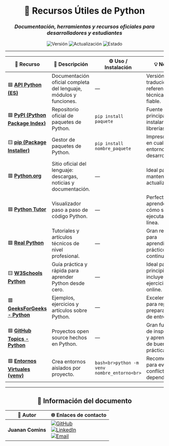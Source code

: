 <div align="center">

# 🐍 **Recursos Útiles de Python**

### *Documentación, herramientas y recursos oficiales para desarrolladores y estudiantes*

![Versión](https://img.shields.io/badge/Versión-1.0-1565C0?style=for-the-badge)
![Actualización](https://img.shields.io/badge/Actualizado-2025--10--30-43A047?style=for-the-badge)
![Estado](https://img.shields.io/badge/Estado-Estable-00C853?style=for-the-badge)

</div>

---

| 🔹 **Recurso** | 🧩 **Descripción** | ⚙️ **Uso / Instalación** | 💡 **Notas** |
|----------------|-------------------|---------------------------|---------------|
| 🟦 [**API Python (ES)**](https://docs.python.org/es/3/) | Documentación oficial completa del lenguaje, módulos y funciones. | — | Versión traducida, referencia técnica más fiable. |
| 🟩 [**PyPI (Python Package Index)**](https://pypi.org/) | Repositorio oficial de paquetes de Python. | `pip install paquete` | Fuente principal para instalar librerías. |
| 🟨 [**pip (Package Installer)**](https://pip.pypa.io/en/stable/) | Gestor de paquetes de Python. | `pip install nombre_paquete` | Imprescindible en cualquier entorno de desarrollo. |
| 🟥 [**Python.org**](https://www.python.org/) | Sitio oficial del lenguaje: descargas, noticias y documentación. | — | Ideal para mantenerse actualizado. |
| 🟦 [**Python Tutor**](https://pythontutor.com/) | Visualizador paso a paso de código Python. | — | Perfecto para aprender cómo se ejecuta cada línea. |
| 🟩 [**Real Python**](https://realpython.com/) | Tutoriales y artículos técnicos de nivel profesional. | — | Gran recurso para aprendizaje práctico y continuo. |
| 🟨 [**W3Schools Python**](https://www.w3schools.com/python/) | Guía práctica y rápida para aprender Python desde cero. | — | Ideal para principiantes, incluye ejercicios online. |
| 🟥 [**GeeksForGeeks - Python**](https://www.geeksforgeeks.org/python-programming-language/) | Ejemplos, ejercicios y artículos sobre Python. | — | Excelente para repaso y preparación de entrevistas. |
| 🟦 [**GitHub Topics - Python**](https://github.com/topics/python) | Proyectos open source hechos en Python. | — | Gran fuente de inspiración y aprendizaje de buenas prácticas. |
| 🟩 [**Entornos Virtuales (venv)**](https://docs.python.org/3/library/venv.html) | Crea entornos aislados por proyecto. | ```bash<br>python -m venv nombre_entorno<br>``` | Recomendado para evitar conflictos de dependencias. |

---

<div align="center">

## 📄 **Información del documento**

| 👤 **Autor** | 🌐 **Enlaces de contacto** |
|--------------|-----------------------------|
| **Juanan Comins** | [![GitHub](https://img.shields.io/badge/GitHub-juanantoniocomins-181717?style=for-the-badge&logo=github&logoColor=white)](https://github.com/juanantoniocomins) <br> [![LinkedIn](https://img.shields.io/badge/LinkedIn-Juanan_Comins-0077B5?style=for-the-badge&logo=linkedin&logoColor=white)](https://www.linkedin.com/in/juan-comins-9222aa212/) <br> [![Email](https://img.shields.io/badge/Email-Contacto-D14836?style=for-the-badge&logo=gmail&logoColor=white)](mailto:juanancomins@gmail.com) |

</div>


